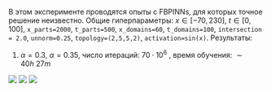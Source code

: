 В этом эксперименте проводятся опыты с FBPINNs, для которых точное решение неизвестно. Общие гиперпараметры: $x \in [-70,230]$, $t \in [0,100]$, `x_parts=2000`, `t_parts=500`, `x_domains=60`, `t_domains=100`, `intersection = 2.0`, `unnorm=0.25`, `topology=(2,5,5,2)`, `activation=sin(x)`.
Результаты:

1. $\alpha=0.3,\ \alpha=0.35$, число итераций: $70\cdot 10^{6}$ , время обучения: $\sim 40h\ 27m$  
<img src="https://github.com/mikhakuv/PINNs/blob/main/pictures/exp54_charts_1.png">  
<img src="https://github.com/mikhakuv/PINNs/blob/main/pictures/exp54_charts_2.png">  
<img src="https://github.com/mikhakuv/PINNs/blob/main/pictures/exp54_charts_3.png">  
